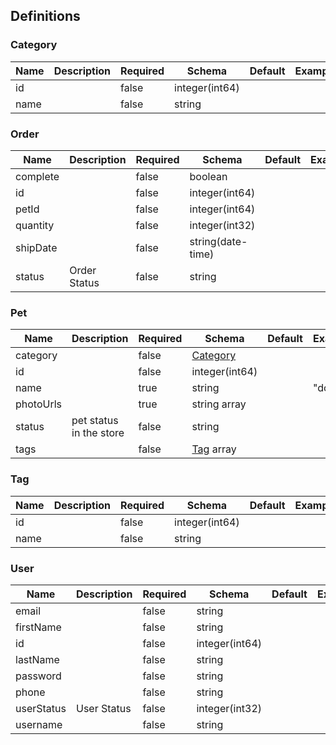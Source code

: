 
<a name="definitions"></a>
## Definitions

### Category

|Name|Description|Required|Schema|Default|Example|
|---|---|---|---|---|---|
|id||false|integer(int64)|||
|name||false|string|||


### Order

|Name|Description|Required|Schema|Default|Example|
|---|---|---|---|---|---|
|complete||false|boolean|||
|id||false|integer(int64)|||
|petId||false|integer(int64)|||
|quantity||false|integer(int32)|||
|shipDate||false|string(date-time)|||
|status|Order Status|false|string|||


### Pet

|Name|Description|Required|Schema|Default|Example|
|---|---|---|---|---|---|
|category||false|[Category](#category)|||
|id||false|integer(int64)|||
|name||true|string||"doggie"|
|photoUrls||true|string array|||
|status|pet status in the store|false|string|||
|tags||false|[Tag](#tag) array|||


### Tag

|Name|Description|Required|Schema|Default|Example|
|---|---|---|---|---|---|
|id||false|integer(int64)|||
|name||false|string|||


### User

|Name|Description|Required|Schema|Default|Example|
|---|---|---|---|---|---|
|email||false|string|||
|firstName||false|string|||
|id||false|integer(int64)|||
|lastName||false|string|||
|password||false|string|||
|phone||false|string|||
|userStatus|User Status|false|integer(int32)|||
|username||false|string|||



